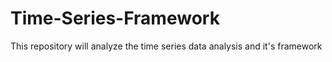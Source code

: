 # Time-Series-Framework
This repository will analyze the time series data analysis and it's framework
